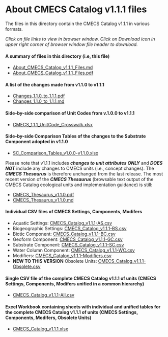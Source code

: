# About CMECS Catalog v1.1.1 files

The files in this directory contain the CMECS Catalog v1.1.1 in various formats.

_Click on file links to view in browser window. Click on Download icon in upper right corner of browser window file header to download._

#### A summary of files in this directory (i.e, this file)
- [About_CMECS_Catalog_v1.1.1_Files.md](About_CMECS_Catalog_v1.1.1_Files.md)
- [About_CMECS_Catalog_v1.1.1_Files.pdf](About_CMECS_Catalog_v1.1.1_Files.pdf)

#### A list of the changes made from v1.1.0 to v1.1.1
- [Changes_1.1.0_to_1.1.1.pdf](Changes_1.1.0_to_1.1.1.pdf)
- [Changes_1.1.0_to_1.1.1.md](Changes_1.1.0_to_1.1.1.md)

#### Side-by-side comparison of Unit Codes from v.1.0.0 to v1.1.1
- [CMECS_1.1.1_UnitCode_Crosswalk.xlsx](CMECS_1.1.1_UnitCode_Crosswalk.xlsx) 
#### Side-by-side Comparison Tables of the changes to the Substrate Component adopted in v1.1.0
- [SC_Comparison_Tables_v1.0.0-v1.1.0.xlsx](SC_Comparison_Tables_v1.0.0-v1.1.0.xlsx)

Please note that v1.1.1 includes _**changes to unit attributes ONLY**_ and _**DOES NOT**_ include any changes to CMECS units (i.e., concept changes). The _**CMECS Thesaurus**_ is therefore unchanged from the last release. The most recent version of the _**CMECS Thesaurus**_ (browsable text output of the CMECS Catalog ecological units and implementation guidance) is still:
- [CMECS_Thesaurus_v1.1.0.pdf](https://github.com/NOAA-OCM/cmecs/blob/main/CMECS_Catalog_v1.1.0/CMECS_Thesaurus_v1.1.0.pdf)
- [CMECS_Thesaurus_v1.1.0.md](https://github.com/NOAA-OCM/cmecs/blob/main/CMECS_Catalog_v1.1.0/CMECS_Thesaurus_v1.1.0.md)

#### Individual CSV files of CMECS Settings, Components, Modifers
- Aquatic Settings: [CMECS_Catalog_v1.1.1-AS.csv](CMECS_Catalog_v1.1.1-AS.csv)
- Biogeographic Settings: [CMECS_Catalog_v1.1.1-BS.csv](CMECS_Catalog_v1.1.1-BS.csv)
- Biotic Component: [CMECS_Catalog_v1.1.1-BC.csv](CMECS_Catalog_v1.1.1-BC.csv)
- Geoform Component: [CMECS_Catalog_v1.1.1-GC.csv](CMECS_Catalog_v1.1.1-GC.csv)
- Substrate Component: [CMECS_Catalog_v1.1.1-SC.csv](CMECS_Catalog_v1.1.1-SC.csv)
- Water Column Component: [CMECS_Catalog_v1.1.1-WC.csv](CMECS_Catalog_v1.1.1-WC.csv)
- Modifiers: [CMECS_Catalog_v1.1.1-Modifiers.csv](CMECS_Catalog_v1.1.1-Modifiers.csv)
- **NEW TO THIS VERSION** Obsolete Units: [CMECS_Catalog_v1.1.1-Obsolete.csv](CMECS_Catalog_v1.1.1-Obsolete.csv) 

#### Single CSV file of the complete CMECS Catalog v1.1.1 of units (CMECS Settings, Components, Modifers unified in a common hierarchy)
- [CMECS_Catalog_v1.1.1-All.csv](CMECS_Catalog_v1.1.1-All.csv)

#### Excel Workbook containing sheets with individual and unified tables for the complete CMECS Catalog v1.1.1 of units (CMECS Settings, Components, Modifers, Obsolete Units) 
- [CMECS_Catalog_v1.1.1.xlsx](CMECS_Catalog_v1.1.1.xlsx)
